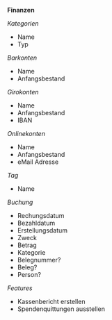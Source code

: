 **Finanzen**

*Kategorien*
* Name
* Typ

*Barkonten*
* Name
* Anfangsbestand

*Girokonten*
* Name
* Anfangsbestand
* IBAN

*Onlinekonten*
* Name
* Anfangsbestand
* eMail Adresse

*Tag*
* Name

*Buchung*
* Rechungsdatum
* Bezahldatum
* Erstellungsdatum
* Zweck
* Betrag
* Kategorie
* Belegnummer?
* Beleg?
* Person?

*Features*
* Kassenbericht erstellen
* Spendenquittungen ausstellen



